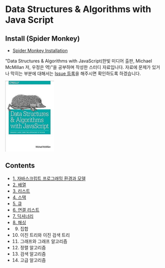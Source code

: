 # Data Structures & Algorithms with Java Script
## Install (Spider Monkey)
- [Spider Monkey Installation](https://github.com/wonism/datastructures-and-algorithms-with-js/blob/master/install-spidermonkey.md)

"Data Structures &amp; Algorithms with JavaScript(한빛 미디어 출판, Michael McMillan 저, 우정은 역)"을 공부하며 작성한 스터디 자료입니다.
자료에 문제가 있거나 막히는 부분에 대해서는 [Issue 등록](https://github.com/wonism/datastructures-and-algorithms-with-js/issues/new)을 해주시면 확인하도록 하겠습니다.

![](https://github.com/wonism/datastructures-and-algorithms-with-js/blob/master/img/book-front.jpg)

## Contents
- [1. 자바스크립트 프로그래밍 환경과 모델](https://github.com/wonism/datastructures-and-algorithms-with-js/blob/master/ch-01.md)
- [2. 배열](https://github.com/wonism/datastructures-and-algorithms-with-js/blob/master/ch-02.md)
- [3. 리스트](https://github.com/wonism/datastructures-and-algorithms-with-js/blob/master/ch-03.md)
- [4. 스택](https://github.com/wonism/datastructures-and-algorithms-with-js/blob/master/ch-04.md)
- [5. 큐](https://github.com/wonism/datastructures-and-algorithms-with-js/blob/master/ch-05.md)
- [6. 연결 리스트](https://github.com/wonism/datastructures-and-algorithms-with-js/blob/master/ch-06.md)
- [7. 딕셔너리](https://github.com/wonism/datastructures-and-algorithms-with-js/blob/master/ch-07.md)
- [8. 해싱](https://github.com/wonism/datastructures-and-algorithms-with-js/blob/master/ch-08.md)
- 9. 집합
- 10. 이진 트리와 이진 검색 트리
- 11. 그래프와 그래프 알고리즘
- 12. 정렬 알고리즘
- 13. 검색 알고리즘
- 14. 고급 알고리즘

